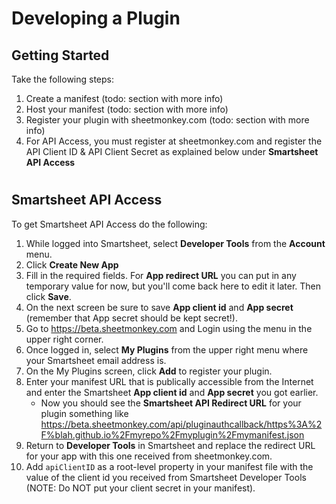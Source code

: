 # Developing a Plugin

## Getting Started
Take the following steps:

1. Create a manifest (todo: section with more info)
2. Host your manifest (todo: section with more info)
3. Register your plugin with sheetmonkey.com (todo: section with more info)
4. For API Access, you must register at sheetmonkey.com and register the API Client ID & API Client Secret as explained below under **Smartsheet API Access**


#

## Smartsheet API Access
To get Smartsheet API Access do the following:
1. While logged into Smartsheet, select **Developer Tools** from the **Account** menu.
2. Click **Create New App**
3. Fill in the required fields. For **App redirect URL** you can put in any temporary value for now, but you'll come back here to edit it later. Then click **Save**.
4. On the next screen be sure to save **App client id** and **App secret** (remember that App secret should be kept secret!).
5. Go to https://beta.sheetmonkey.com and Login using the menu in the upper right corner.
6. Once logged in, select **My Plugins** from the upper right menu where your Smartsheet email address is.
7. On the My Plugins screen, click **Add** to register your plugin.
8. Enter your manifest URL that is publically accessible from the Internet and enter the Smartsheet **App client id** and **App secret** you got earlier.
    * Now you should see the **Smartsheet API Redirect URL** for your plugin something like https://beta.sheetmonkey.com/api/pluginauthcallback/https%3A%2F%blah.github.io%2Fmyrepo%2Fmyplugin%2Fmymanifest.json
9. Return to **Developer Tools** in Smartsheet and replace the redirect URL for your app with this one received from sheetmonkey.com.
10. Add `apiClientID` as a root-level property in your manifest file with the value of the client id you received from Smartsheet Developer Tools (NOTE: Do NOT put your client secret in your manifest).
